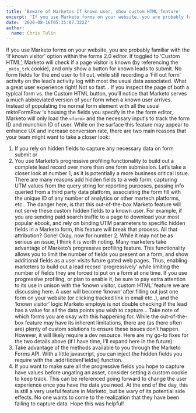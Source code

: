 ```yaml
---
title: 'Beware of Marketos If known user, show custom HTML feature'
excerpt: 'If you use Marketo forms on your website, you are probably familiar with the if known visitor option within the forms 2.0 editor.  However, this feature comes with some pitfalls'
date: '2020-08-16T05:35:07.322Z'
author:
  name: Chris Tulin
---
```


If you use Marketo forms on your website, you are probably familiar with the ‘if known visitor’ option within the forms 2.0 editor. If toggled to ‘Custom HTML’, Marketo will check if a page visitor is known (by referencing the <code>_mkto_trk</code> cookie), and only show a button for known leads to submit. No form fields for the end user to fill out, while still recording a ‘Fill out form’ activity on the lead’s activity log with most the usual data associated.
What a great user experience right!
Not so fast… If you inspect the page of both a typical form vs. the Custom HTML button, you’ll notice that Marketo serves a much abbreviated version of your form when a known user arrives. Instead of populating the normal form element with all the usual mktoFormRow ‘s housing the fields you specify in the the form editor, Marketo will only load the `<form>` and the necessary input‘s to track the form ID and munchkin ID of user. While on the surface this feature may appear to enhance UX and increase conversion rate, there are two main reasons that your team might want to take a closer look:
1. If you rely on hidden fields to capture any necessary data on form submit or
2. You use Marketo’s progressive profiling functionality to build out a complete lead record over more than one form submission.
Let’s take a closer look at number 1, as it is potentially a more business critical issue. There are many reasons add hidden fields to a web form: capturing UTM values from the query string for reporting purposes, passing info queried from a third party data platform, associating the form fill with the unique ID of any number of analytics or other martech platforms, etc.. The danger here, is that this out-of-the-box Marketo feature will not serve these custom hidden fields to a known user.
For example, if you are sending paid search traffic to a page to download your most popular ebook, and rely on binding UTM parameters to specific hidden fields in a Marketo form, this feature will break that process. All that attribution? Gone!
Okay, now for number 2. While it may not be as serious an issue, I think it is worth noting. Many marketers take advantage of Marketo’s progressive profiling feature. This functionality allows you to limit the number of fields you present on a form, and show additional fields as a user visits future gated web pages. Thus, enabling marketers to build out a lead record ‘progressively’ while limiting the number of fields they are forced to put on a form at one time.
If you use progressive profiling, or plan to enable it, be sure to pay extra attention to its use in unison with the ‘known visitor, custom HTML’ feature we are discussing here. A user will become ‘known’ after filling out just one form on your website (or clicking tracked link in email etc..), and the ‘known visitor’ logic Marketo employs is not double checking if the lead has a value for all the data points you wish to capture… Take note of which forms you are okay with this happening for.
While the out-of-the-box feature may have its inherent limitations, there are (as there often are) plenty of custom solutions to ensure these issues don’t happen. However, it will likely require a dev resource. Here are my go-to fixes for the two details above (if I have time, I’ll expand here in the future):
1.	Take advantage of the methods available to you through the Marketo Forms API. With a little javascript, you can inject the hidden fields you require with the .addHiddenFields() function.
2.	If you want to make sure all the progressive fields you hope to capture have values before ungating an asset, consider setting a custom cookie to keep track. This can be referenced going forward to change the user experience once you have the data you need.
At the end of the day, this is still a very useful feature in Marketo, but be wary of its potential side effects. No one wants to come to the realization that they have been failing to capture data.
Hope this was helpful!
